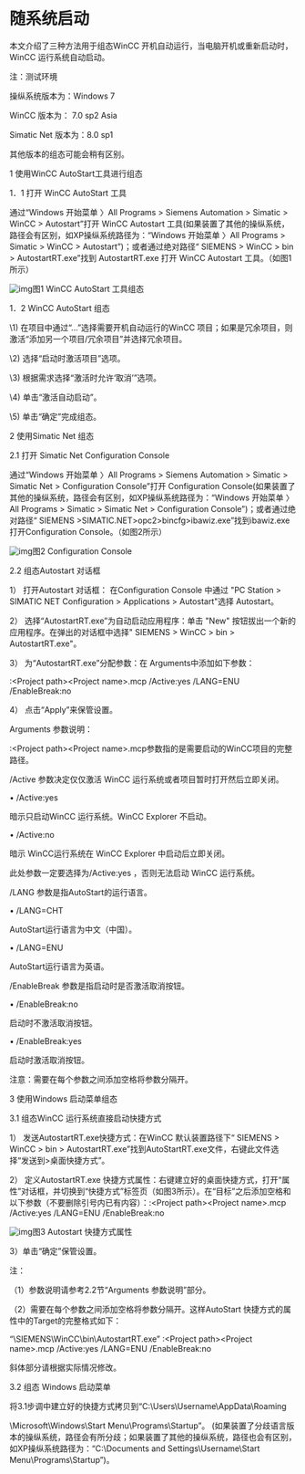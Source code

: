 # 随系统启动

本文介绍了三种方法用于组态WinCC 开机自动运行，当电脑开机或重新启动时，WinCC 运行系统自动启动。

注：测试环境

操纵系统版本为：Windows 7

WinCC 版本为： 7.0 sp2 Asia

Simatic Net 版本为：8.0 sp1

其他版本的组态可能会稍有区别。

1 使用WinCC AutoStart工具进行组态

1．1 打开 WinCC AutoStart 工具

通过“Windows 开始菜单 〉All Programs > Siemens Automation > Simatic > WinCC > Autostart”打开 WinCC Autostart 工具(如果装置了其他的操纵系统，路径会有区别，如XP操纵系统路径为：“Windows 开始菜单 〉All Programs > Simatic > WinCC > Autostart”)；或者通过绝对路径“<SIEMENS Installation Path> SIEMENS > WinCC > bin > AutostartRT.exe”找到 AutostartRT.exe 打开 WinCC Autostart 工具。（如图1所示）

![img](https://wkrtcs.bdimg.com/rtcs/image?w=379&md5sum=95641e47f037ca14d44377ca4565f9cb&sign=f2ed39aa6e&rtcs_flag=1&rtcs_ver=4&l=webapp&bucketNum=786&ipr=%7B%22anchor%22%3A%7B%22dis_left%22%3A0%2C%22dis_right%22%3A0%7D%2C%22c%22%3A%22word%2Fmedia%2Fimage1.jpeg%22%2C%22dataType%22%3A%22jpeg%22%2C%22h%22%3A309%2C%22imgOriH%22%3A309%2C%22imgOriW%22%3A379%2C%22t%22%3A%22img%22%2C%22w%22%3A379%7D)图1 WinCC AutoStart 工具组态

1．2 WinCC AutoStart 组态

\1) 在项目中通过“…”选择需要开机自动运行的WinCC 项目；如果是冗余项目，则激活“添加另一个项目/冗余项目”并选择冗余项目。

\2) 选择“启动时激活项目”选项。

\3) 根据需求选择“激活时允许‘取消’”选项。

\4) 单击“激活自动启动”。

\5) 单击“确定”完成组态。

2 使用Simatic Net 组态

2.1 打开 Simatic Net Configuration Console

通过“Windows 开始菜单 〉All Programs > Siemens Automation > Simatic > Simatic Net > Configuration Console”打开 Configuration Console(如果装置了其他的操纵系统，路径会有区别，如XP操纵系统路径为：“Windows 开始菜单 〉All Programs > Simatic > Simatic Net > Configuration Console”)；或者通过绝对路径“<SIEMENS Installation Path> SIEMENS >SIMATIC.NET>opc2>bincfg>ibawiz.exe”找到ibawiz.exe打开Configuration Console。（如图2所示）

![img](https://wkrtcs.bdimg.com/rtcs/image?w=590&md5sum=95641e47f037ca14d44377ca4565f9cb&sign=f2ed39aa6e&rtcs_flag=1&rtcs_ver=4&l=webapp&bucketNum=786&ipr=%7B%22anchor%22%3A%7B%22dis_left%22%3A0%2C%22dis_right%22%3A0%7D%2C%22c%22%3A%22word%2Fmedia%2Fimage2.jpeg%22%2C%22dataType%22%3A%22jpeg%22%2C%22h%22%3A449%2C%22imgOriH%22%3A449%2C%22imgOriW%22%3A590%2C%22t%22%3A%22img%22%2C%22w%22%3A590%7D)图2 Configuration Console

2.2 组态Autostart 对话框

1） 打开Autostart 对话框： 在Configuration Console 中通过 "PC Station > SIMATIC NET Configuration > Applications > Autostart"选择 Autostart。

2） 选择“AutostartRT.exe”为自动启动应用程序：单击 "New" 按钮拔出一个新的应用程序。在弹出的对话框中选择"<SIEMENS Installation Path> SIEMENS > WinCC > bin > AutostartRT.exe"。

3） 为“AutostartRT.exe”分配参数：在 Arguments中添加如下参数：

<Drive>:\<Project path>\<Project name>.mcp /Active:yes /LANG=ENU /EnableBreak:no

4） 点击“Apply”来保管设置。

Arguments 参数说明：

<Drive>:\<Project path>\<Project name>.mcp参数指的是需要启动的WinCC项目的完整路径。

/Active 参数决定仅仅激活 WinCC 运行系统或者项目暂时打开然后立即关闭。

• /Active:yes

暗示只启动WinCC 运行系统。WinCC Explorer 不启动。

• /Active:no

暗示 WinCC运行系统在 WinCC Explorer 中启动后立即关闭。

此处参数一定要选择为/Active:yes ，否则无法启动 WinCC 运行系统。

/LANG 参数是指AutoStart的运行语言。

• /LANG=CHT

AutoStart运行语言为中文（中国）。

• /LANG=ENU

AutoStart运行语言为英语。

/EnableBreak 参数是指启动时是否激活取消按钮。

• /EnableBreak:no

启动时不激活取消按钮。

• /EnableBreak:yes

启动时激活取消按钮。

注意：需要在每个参数之间添加空格将参数分隔开。

3 使用Windows 启动菜单组态

3.1 组态WinCC 运行系统直接启动快捷方式

1） 发送AutostartRT.exe快捷方式：在WinCC 默认装置路径下“<SIEMENS Installation Path> SIEMENS > WinCC > bin > AutostartRT.exe”找到AutoStartRT.exe文件，右键此文件选择“发送到>桌面快捷方式”。

2） 定义AutostartRT.exe 快捷方式属性：右键建立好的桌面快捷方式，打开“属性”对话框，并切换到“快捷方式”标签页（如图3所示）。在“目标”之后添加空格和以下参数（不要删除引号内已有内容）：<Drive>:\<Project path>\<Project name>.mcp /Active:yes /LANG=ENU /EnableBreak:no

![img](https://wkrtcs.bdimg.com/rtcs/image?w=442&md5sum=95641e47f037ca14d44377ca4565f9cb&sign=f2ed39aa6e&rtcs_flag=1&rtcs_ver=4&l=webapp&bucketNum=786&ipr=%7B%22anchor%22%3A%7B%22dis_left%22%3A0%2C%22dis_right%22%3A0%7D%2C%22c%22%3A%22word%2Fmedia%2Fimage3.jpeg%22%2C%22dataType%22%3A%22jpeg%22%2C%22h%22%3A483%2C%22imgOriH%22%3A483%2C%22imgOriW%22%3A442%2C%22t%22%3A%22img%22%2C%22w%22%3A442%7D)图3 Autostart 快捷方式属性

3）单击“确定”保管设置。

注：

（1）参数说明请参考2.2节“Arguments 参数说明”部分。

（2）需要在每个参数之间添加空格将参数分隔开。这样AutoStart 快捷方式的属性中的Target的完整格式如下：

“<SIEMENS Installation Path>\SIEMENS\WinCC\bin\AutostartRT.exe” <Drive>:\<Project path>\<Project name>.mcp /Active:yes /LANG=ENU /EnableBreak:no

斜体部分请根据实际情况修改。

3.2 组态 Windows 启动菜单

将3.1步调中建立好的快捷方式拷贝到“C:\Users\Username\AppData\Roaming

\Microsoft\Windows\Start Menu\Programs\Startup”。 (如果装置了分歧语言版本的操纵系统，路径会有所分歧；如果装置了其他的操纵系统，路径也会有区别，如XP操纵系统路径为：“C:\Documents and Settings\Username\Start Menu\Programs\Startup”)。